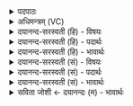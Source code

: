 <details><summary>पदपाठः</summary>

यत्। ऊव॑ध्यम्। उ॒दर॑स्य। अ॒प॒वातीत्य॑प॒ऽवाति॑। यः। आ॒मस्य॑। क्र॒विषः॑। ग॒न्धः। अस्ति॑। सु॒कृ॒तेति॑ सुऽकृ॒ता। तत्। श॒मि॒तारः॑। कृ॒ण्व॒न्तु॒। उ॒त। मेध॑म्। शृ॒त॒पाक॒मिति॑ शृत॒ऽपाक॑म्। प॒च॒न्तु॒। ३३।
</details>

<details><summary>अधिमन्त्रम् (VC)</summary>

- यज्ञो देवता
- गोतम ऋषिः
- निचृत्त्रिष्टुप्
- धैवतः
</details>

<details><summary>दयानन्द-सरस्वती (हि) - विषयः</summary>

फिर कौन किसलिये क्या न करें, इस विषय को अगले मन्त्र में कहा है ॥
</details>

<details><summary>दयानन्द-सरस्वती (हि) - पदार्थः</summary>

पदार्थान्वयभाषाः -  हे मनुष्यो ! (उदरस्य) पेट के कोष्ठ से (यत्) जो (ऊवध्यम्) मलीन मल (अपवाति) निकलता और (यः) जो (आमस्य) न पके कच्चे (क्रविषः) खाये हुए पदार्थ का (गन्धः) गन्ध (अस्ति) है (तत्) उस को (शमितारः) शान्ति करने अर्थात् आराम देनेवाले (सुकृता) अच्छा सिद्ध (कृण्वन्तु) करें (उत) और (मेधम्) पवित्र (शृतपाकम्) जिसका सुन्दर पाक बने उस को (पचन्तु) पकावें ॥३३ ॥
</details>

<details><summary>दयानन्द-सरस्वती (हि) - भावार्थः</summary>

भावार्थभाषाः -  जो लोग यज्ञ करना चाहें वे दुर्गन्धयुक्त पदार्थ को छोड़ सुगन्धि आदि युक्त सुन्दरता से बना पाक कर अग्नि में होम करें, वे जगत् का हित चाहनेवाले होते हैं ॥३३ ॥
</details>

<details><summary>दयानन्द-सरस्वती (सं) - विषयः</summary>

पुनः के किमर्थं किं न कुर्युरित्याह ॥
</details>

<details><summary>दयानन्द-सरस्वती (सं) - पदार्थः</summary>

पदार्थान्वयभाषाः -  हे मनुष्या ! उदरस्य यदूवध्यमपवाति, य आमस्य क्रविषो गन्धोऽस्ति, तच्छमितारः सुकृता कृण्वन्तूतापि मेधं शृतपाकं पचन्तु ॥३३ ॥
</details>

<details><summary>दयानन्द-सरस्वती (सं) - भावार्थः</summary>

भावार्थभाषाः -  ये जना यज्ञं कर्त्तुमिच्छेयुस्ते दुर्गन्धयुक्तं द्रव्यं विहाय सुगन्धादियुक्तं सुसंस्कृतं पाकं कृत्वाऽग्नौ जुहुयुस्ते जगद्धितैषिणो भवन्ति ॥३३ ॥
</details>

<details><summary>सविता जोशी ← दयानन्दः (म) - भावार्थः</summary>

भावार्थभाषाः -  जे लोक यज्ञ करू इच्छितात व दुर्गंधीयुक्त पदार्थांचा त्याग करून सुगंधी व पवित्र पदार्थ अग्नीत टाकून होम करतात ते जगाचे हितकर्ते असतात.
</details>